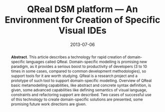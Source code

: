 ---
title: "QReal DSM platform — An Environment for Creation of Specific Visual IDEs"
authors: '<i>Anastasiia Kuzenkova, Anna Deripaska, Timofey Bryksin, Yurii Litvinov, and Vladimir Polyakov</i>'
collection: publications
permalink: /publication/2013-07-06-qreal
date: 2013-07-06
venue: "the proceedings of <b>ENASE'13</b>"
paperurl: 'https://doi.org/10.5220/0004505002050211'
pdf: 'https://www.scitepress.org/Papers/2013/45050/pdf/index.html'
counter_id: 'C2'
level: 'B'
abstract: "<p><b>Abstract</b>. This article describes a technology for rapid creation of domain-specific languages called QReal. Domain-specific modelling is promising new paradigm, as it provides a serious boost to productivity of developers (3 to 10 times in some cases, compared to common development methodologies), so support tools for it are worth studying. QReal is a research project and a prototype of such tool to support domain-specific modelling. Overview of QReal basic metamodelling capabilities, like abstract and concrete syntax definition, is given, some advanced capabilities like defining semantics of visual language, constraints and refactoring support are described. Two cases of successful use of this technology to create domain-specific solutions are presented, some promising future work directions are given.</p>"
---